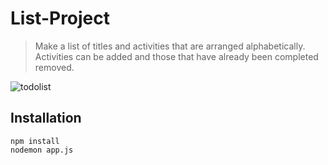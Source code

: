 # List-Project
> Make a list of titles and activities that are arranged alphabetically. Activities can be added and those that have already been completed removed.

![todolist](https://user-images.githubusercontent.com/114661886/205058492-52206096-0b4c-4337-a101-86d64409c635.png)
## Installation
``` 
npm install
nodemon app.js
```


